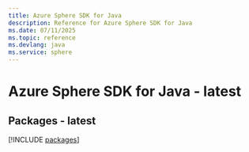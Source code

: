 ```yaml
---
title: Azure Sphere SDK for Java
description: Reference for Azure Sphere SDK for Java
ms.date: 07/11/2025
ms.topic: reference
ms.devlang: java
ms.service: sphere
---
```

# Azure Sphere SDK for Java - latest
## Packages - latest
[!INCLUDE [packages](sphere-index.md)]